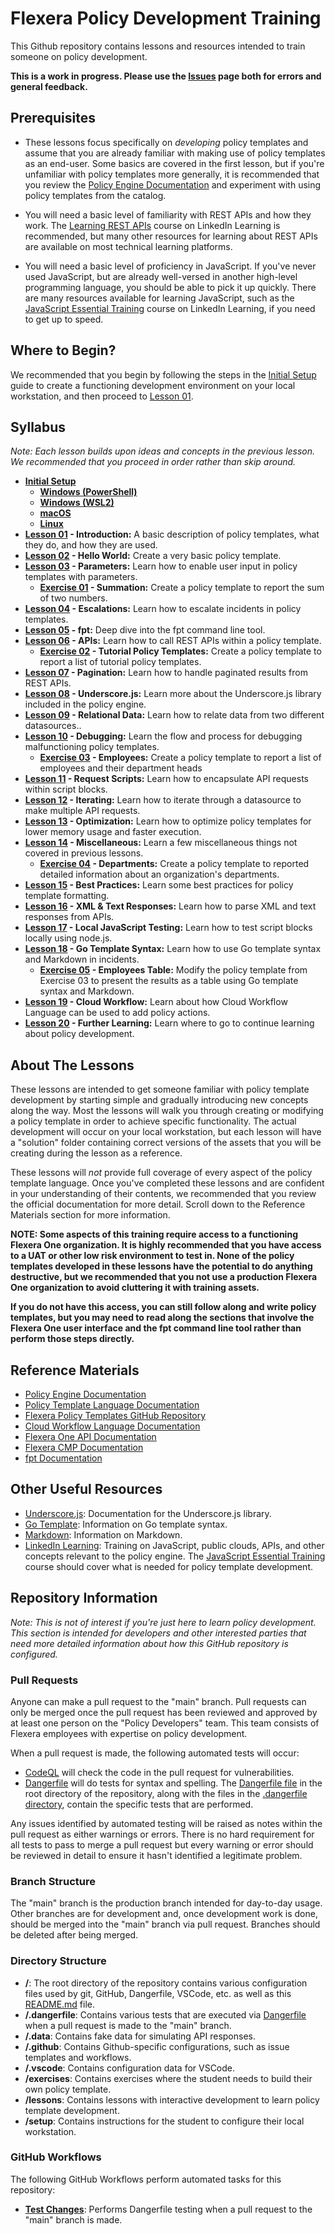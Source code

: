 # Flexera Policy Development Training

This Github repository contains lessons and resources intended to train someone on policy development.

**This is a work in progress. Please use the [Issues](https://github.com/flexera-public/policy_engine_training/issues) page both for errors and general feedback.**

## Prerequisites

* These lessons focus specifically on *developing* policy templates and assume that you are already familiar with making use of policy templates as an end-user. Some basics are covered in the first lesson, but if you're unfamiliar with policy templates more generally, it is recommended that you review the [Policy Engine Documentation](https://docs.flexera.com/flexera/EN/Automation/AboutPolicies.htm) and experiment with using policy templates from the catalog.

* You will need a basic level of familiarity with REST APIs and how they work. The [Learning REST APIs](https://www.linkedin.com/learning/learning-rest-apis/welcome?u=2217194) course on LinkedIn Learning is recommended, but many other resources for learning about REST APIs are available on most technical learning platforms.

* You will need a basic level of proficiency in JavaScript. If you've never used JavaScript, but are already well-versed in another high-level programming language, you should be able to pick it up quickly. There are many resources available for learning JavaScript, such as the [JavaScript Essential Training](https://www.linkedin.com/learning/javascript-essential-training/javascript-the-soil-from-which-the-modern-web-grows?u=2217194) course on LinkedIn Learning, if you need to get up to speed.

## Where to Begin?

We recommended that you begin by following the steps in the [Initial Setup](https://github.com/flexera-public/policy_engine_training/blob/main/setup/README.md) guide to create a functioning development environment on your local workstation, and then proceed to [Lesson 01](https://github.com/flexera-public/policy_engine_training/blob/main/lessons/01_introduction/README.md).

## Syllabus

*Note: Each lesson builds upon ideas and concepts in the previous lesson. We recommended that you proceed in order rather than skip around.*

* **[Initial Setup](https://github.com/flexera-public/policy_engine_training/blob/main/setup/README.md)**
  * **[Windows (PowerShell)](https://github.com/flexera-public/policy_engine_training/blob/main/setup/windows_powershell/README.md)**
  * **[Windows (WSL2)](https://github.com/flexera-public/policy_engine_training/blob/main/setup/windows_wsl2/README.md)**
  * **[macOS](https://github.com/flexera-public/policy_engine_training/blob/main/setup/macos/README.md)**
  * **[Linux](https://github.com/flexera-public/policy_engine_training/blob/main/setup/linux/README.md)**
* **[Lesson 01](https://github.com/flexera-public/policy_engine_training/blob/main/lessons/01_introduction/README.md) - Introduction:** A basic description of policy templates, what they do, and how they are used.
* **[Lesson 02](https://github.com/flexera-public/policy_engine_training/blob/main/lessons/02_hello_world/README.md) - Hello World:** Create a very basic policy template.
* **[Lesson 03](https://github.com/flexera-public/policy_engine_training/blob/main/lessons/03_parameters/README.md) - Parameters:** Learn how to enable user input in policy templates with parameters.
  * **[Exercise 01](https://github.com/flexera-public/policy_engine_training/blob/main/exercises/01_summation/README.md) - Summation:** Create a policy template to report the sum of two numbers.
* **[Lesson 04](https://github.com/flexera-public/policy_engine_training/blob/main/lessons/04_escalations/README.md) - Escalations:** Learn how to escalate incidents in policy templates.
* **[Lesson 05](https://github.com/flexera-public/policy_engine_training/blob/main/lessons/05_fpt/README.md) - fpt:** Deep dive into the fpt command line tool.
* **[Lesson 06](https://github.com/flexera-public/policy_engine_training/blob/main/lessons/06_api/README.md) - APIs:** Learn how to call REST APIs within a policy template.
  * **[Exercise 02](https://github.com/flexera-public/policy_engine_training/blob/main/exercises/02_tutorial_templates/README.md) - Tutorial Policy Templates:** Create a policy template to report a list of tutorial policy templates.
* **[Lesson 07](https://github.com/flexera-public/policy_engine_training/blob/main/lessons/07_pagination/README.md) - Pagination:** Learn how to handle paginated results from REST APIs.
* **[Lesson 08](https://github.com/flexera-public/policy_engine_training/blob/main/lessons/08_underscore/README.md) - Underscore.js:** Learn more about the Underscore.js library included in the policy engine.
* **[Lesson 09](https://github.com/flexera-public/policy_engine_training/blob/main/lessons/09_relational_data/README.md) - Relational Data:** Learn how to relate data from two different datasources..
* **[Lesson 10](https://github.com/flexera-public/policy_engine_training/blob/main/lessons/10_debugging/README.md) - Debugging:** Learn the flow and process for debugging malfunctioning policy templates.
  * **[Exercise 03](https://github.com/flexera-public/policy_engine_training/blob/main/exercises/03_employees/README.md) - Employees:** Create a policy template to report a list of employees and their department heads
* **[Lesson 11](https://github.com/flexera-public/policy_engine_training/blob/main/lessons/11_request_scripts/README.md) - Request Scripts:** Learn how to encapsulate API requests within script blocks.
* **[Lesson 12](https://github.com/flexera-public/policy_engine_training/blob/main/lessons/12_iterating/README.md) - Iterating:** Learn how to iterate through a datasource to make multiple API requests.
* **[Lesson 13](https://github.com/flexera-public/policy_engine_training/blob/main/lessons/13_optimization/README.md) - Optimization:** Learn how to optimize policy templates for lower memory usage and faster execution.
* **[Lesson 14](https://github.com/flexera-public/policy_engine_training/blob/main/lessons/14_misc/README.md) - Miscellaneous:** Learn a few miscellaneous things not covered in previous lessons.
  * **[Exercise 04](https://github.com/flexera-public/policy_engine_training/blob/main/exercises/04_departments/README.md) - Departments:** Create a policy template to reported detailed information about an organization's departments.
* **[Lesson 15](https://github.com/flexera-public/policy_engine_training/blob/main/lessons/15_best_practices/README.md) - Best Practices:** Learn some best practices for policy template formatting.
* **[Lesson 16](https://github.com/flexera-public/policy_engine_training/blob/main/lessons/16_xml/README.md) - XML & Text Responses:** Learn how to parse XML and text responses from APIs.
* **[Lesson 17](https://github.com/flexera-public/policy_engine_training/blob/main/lessons/17_local_js/README.md) - Local JavaScript Testing:** Learn how to test script blocks locally using node.js.
* **[Lesson 18](https://github.com/flexera-public/policy_engine_training/blob/main/lessons/18_go_template/README.md) - Go Template Syntax:** Learn how to use Go template syntax and Markdown in incidents.
  * **[Exercise 05](https://github.com/flexera-public/policy_engine_training/blob/main/exercises/05_employees_table/README.md) - Employees Table:** Modify the policy template from Exercise 03 to present the results as a table using Go template syntax and Markdown.
* **[Lesson 19](https://github.com/flexera-public/policy_engine_training/blob/main/lessons/19_cwf/README.md) - Cloud Workflow:** Learn about how Cloud Workflow Language can be used to add policy actions.
* **[Lesson 20](https://github.com/flexera-public/policy_engine_training/blob/main/lessons/20_further_learning/README.md) - Further Learning:** Learn where to go to continue learning about policy development.

## About The Lessons

These lessons are intended to get someone familiar with policy template development by starting simple and gradually introducing new concepts along the way. Most the lessons will walk you through creating or modifying a policy template in order to achieve specific functionality. The actual development will occur on your local workstation, but each lesson will have a "solution" folder containing correct versions of the assets that you will be creating during the lesson as a reference.

These lessons will *not* provide full coverage of every aspect of the policy template language. Once you've completed these lessons and are confident in your understanding of their contents, we recommended that you review the official documentation for more detail. Scroll down to the Reference Materials section for more information.

**NOTE: Some aspects of this training require access to a functioning Flexera One organization. It is highly recommended that you have access to a UAT or other low risk environment to test in. None of the policy templates developed in these lessons have the potential to do anything destructive, but we recommended that you not use a production Flexera One organization to avoid cluttering it with training assets.**

**If you do not have this access, you can still follow along and write policy templates, but you may need to read along the sections that involve the Flexera One user interface and the fpt command line tool rather than perform those steps directly.**

## Reference Materials

* [Policy Engine Documentation](https://docs.flexera.com/flexera/EN/Automation/AboutPolicies.htm)
* [Policy Template Language Documentation](https://docs.flexera.com/flexera/EN/Automation/PTL.htm)
* [Flexera Policy Templates GitHub Repository](https://github.com/flexera-public/policy_templates)
* [Cloud Workflow Language Documentation](https://docs.flexera.com/flexera/EN/Automation/CWL.htm)
* [Flexera One API Documentation](https://developer.flexera.com/)
* [Flexera CMP Documentation](https://docs.rightscale.com/)
* [fpt Documentation](https://github.com/flexera-public/policy_sdk/blob/master/cmd/fpt/README.md)

## Other Useful Resources

* [Underscore.js](https://underscorejs.org/): Documentation for the Underscore.js library.
* [Go Template](https://pkg.go.dev/text/template): Information on Go template syntax.
* [Markdown](https://www.markdownguide.org/): Information on Markdown.
* [LinkedIn Learning](https://www.linkedin.com/learning/): Training on JavaScript, public clouds, APIs, and other concepts relevant to the policy engine. The [JavaScript Essential Training](https://www.linkedin.com/learning/javascript-essential-training/javascript-the-soil-from-which-the-modern-web-grows?u=2217194) course should cover what is needed for policy template development.

## Repository Information

*Note: This is not of interest if you're just here to learn policy development. This section is intended for developers and other interested parties that need more detailed information about how this GitHub repository is configured.*

### Pull Requests

Anyone can make a pull request to the "main" branch. Pull requests can only be merged once the pull request has been reviewed and approved by at least one person on the "Policy Developers" team. This team consists of Flexera employees with expertise on policy development.

When a pull request is made, the following automated tests will occur:

* [CodeQL](https://codeql.github.com/) will check the code in the pull request for vulnerabilities.
* [Dangerfile](https://danger.systems/guides/dangerfile) will do tests for syntax and spelling. The [Dangerfile file](https://github.com/flexera-public/policy_engine_training/blob/main/Dangerfile) in the root directory of the repository, along with the files in the [.dangerfile directory](https://github.com/flexera-public/policy_engine_training/blob/main/.dangerfile/), contain the specific tests that are performed.

Any issues identified by automated testing will be raised as notes within the pull request as either warnings or errors. There is no hard requirement for all tests to pass to merge a pull request but every warning or error should be reviewed in detail to ensure it hasn't identified a legitimate problem.

### Branch Structure

The "main" branch is the production branch intended for day-to-day usage. Other branches are for development and, once development work is done, should be merged into the "main" branch via pull request. Branches should be deleted after being merged.

### Directory Structure

* **/**: The root directory of the repository contains various configuration files used by git, GitHub, Dangerfile, VSCode, etc. as well as this [README.md](https://github.com/flexera-public/policy_engine_training/blob/main/README.md) file.
* **/.dangerfile**: Contains various tests that are executed via [Dangerfile](https://danger.systems/guides/dangerfile) when a pull request is made to the "main" branch.
* **/.data**: Contains fake data for simulating API responses.
* **/.github**: Contains Github-specific configurations, such as issue templates and workflows.
* **/.vscode**: Contains configuration data for VSCode.
* **/exercises**: Contains exercises where the student needs to build their own policy template.
* **/lessons**: Contains lessons with interactive development to learn policy template development.
* **/setup**: Contains instructions for the student to configure their local workstation.

### GitHub Workflows

The following GitHub Workflows perform automated tasks for this repository:

* **[Test Changes](https://github.com/flexera-public/policy_engine_training/blob/main/.github/workflows/test-changes.yaml)**: Performs Dangerfile testing when a pull request to the "main" branch is made.
